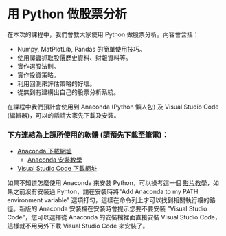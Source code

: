 # 用 Python 做股票分析

在本次的課程中，我們會教大家使用 Python 做股票分析。內容會含括：

* Numpy, MatPlotLib, Pandas 的簡單使用技巧。
* 使用爬蟲抓取股價歷史資料、財報資料等。
* 實作選股法則。
* 實作投資策略。
* 利用回測來評估策略的好壞。
* 從無到有建構出自己的股票分析系統。

在課程中我們預計會使用到 Anaconda (Python 懶人包) 及 Visual Studio Code (編輯器)，可以的話請大家先下載及安裝。

### 下方連結為上課所使用的軟體 (請預先下載至筆電)：

* [Anaconda 下載網址](https://www.anaconda.com/download/)
  * [Anaconda 安裝教學](https://goo.gl/68rgcv)
* [Visual Studio Code 下載網址](https://code.visualstudio.com/)

如果不知道怎麼使用 Anaconda 來安裝 Python，可以操考這一個 [影片教學](https://bit.ly/2IJiW1b)，如果之前沒有安裝過 Pyhton，請在安裝時將"Add Anaconda to my PATH environment variable" 選項打勾，這樣在命令列上才可以找到相關執行檔的路徑。新版的 Anaconda 安裝檔在安裝時會提示您要不要安裝 "Visual Studio Code"，您可以選擇從 Anaconda 的安裝檔裡面直接安裝 Visual Studio Code，這樣就不用另外下載 Visual Studio Code 來安裝了。